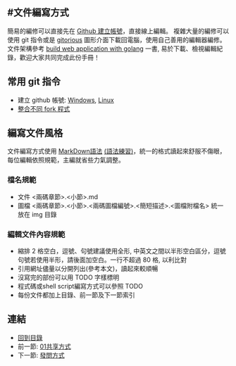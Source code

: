 #文件編寫方式
---

簡易的編修可以直接先在 [Github 建立帳號][1]，直接線上編輯。
複雜大量的編修可以使用 git 指令或是 [gitorious][4] 圖形介面下載回電腦，使用自己善用的編輯器編修。
文件架構參考 [build web application with golang][2] 一書, 易於下載、檢視編輯紀錄，歡迎大家共同完成此份手冊！

## 常用 git 指令

* 建立 github 帳號: [Windows][6], [Linux][7]
* [整合不同 fork 程式][8]

[1]:https://github.com
[2]:https://github.com/astaxie/build-web-application-with-golang/tree/master/ebook
[4]:http://blog.xuite.net/coke750101/coketech/54771124
[6]:https://help.github.com/articles/set-up-git#platform-windows
[7]:https://help.github.com/articles/set-up-git
[8]:https://help.github.com/articles/syncing-a-fork
## 編寫文件風格

文件編寫方式使用 [MarkDown語法][3] [(語法練習)][5]，統一的格式讀起來舒服不傷眼，每位編輯依照規範，主編就省些力氣調整。

[3]:http://markdown.tw/
[5]:http://markdownlivepreview.com/
### 檔名規範
* 文件 <兩碼章節>.<小節>.md
* 圖檔 <兩碼章節>.<小節>.<兩碼圖檔編號>.<簡短描述>.<圖檔附檔名> 統一放在 img 目錄

### 編輯文件內容規範

* 縮排 2 格空白，逗號、句號建議使用全形, 中英文之間以半形空白區分，逗號句號若使用半形，請後面加空白。一行不超過 80 格, 以利比對
* 引用網址儘量以分開列出(參考本文)，讀起來較順暢
* 沒寫完的部份可以用 TODO 字樣標明
* 程式碼或shell script編寫方式可以參照 TODO
* 每份文件都加上目錄、前一節及下一節索引

## 連結

   * [回到目錄](<index.md>)
   * 前一節: [01共享方式](<01.00.md>)
   * 下一節: [發問方式](<01.02.md>)
